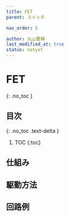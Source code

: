 ```yaml
---
title: FET
parent: スイッチ

nav_order: 5

author: 丸山響輝
last_modified_at: true
status: notyet
---
```


# **FET**
{: .no_toc }

## 目次
{: .no_toc .text-delta }

1. TOC
{:toc}

## 仕組み
## 駆動方法
## 回路例
